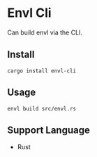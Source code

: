 # Envl Cli

Can build envl via the CLI.

## Install

```
cargo install envl-cli
```

## Usage

```
envl build src/envl.rs
```

## Support Language

- Rust

